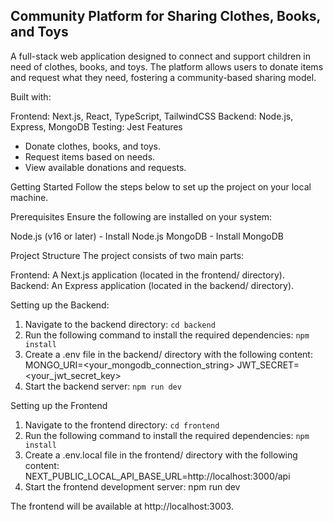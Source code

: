## Community Platform for Sharing Clothes, Books, and Toys

A full-stack web application designed to connect and support children in need of clothes, books, and toys. The platform allows users to donate items and request what they need, fostering a community-based sharing model.

Built with:

Frontend: Next.js, React, TypeScript, TailwindCSS
Backend: Node.js, Express, MongoDB
Testing: Jest
Features
- Donate clothes, books, and toys.
- Request items based on needs.
- View available donations and requests.

Getting Started
Follow the steps below to set up the project on your local machine.

Prerequisites
Ensure the following are installed on your system:

Node.js (v16 or later) - Install Node.js
MongoDB - Install MongoDB

Project Structure
The project consists of two main parts:

Frontend: A Next.js application (located in the frontend/ directory).
Backend: An Express application (located in the backend/ directory).

Setting up the Backend:
1. Navigate to the backend directory: ``cd backend``
2. Run the following command to install the required dependencies: ``npm install``
3. Create a .env file in the backend/ directory with the following content:
   MONGO_URI=<your_mongodb_connection_string>
  JWT_SECRET=<your_jwt_secret_key>
4. Start the backend server: ``npm run dev``

Setting up the Frontend
1. Navigate to the frontend directory: ``cd frontend``
2. Run the following command to install the required dependencies: ``npm install``
3. Create a .env.local file in the frontend/ directory with the following content: NEXT_PUBLIC_LOCAL_API_BASE_URL=http://localhost:3000/api
4. Start the frontend development server: npm run dev

The frontend will be available at http://localhost:3003.



